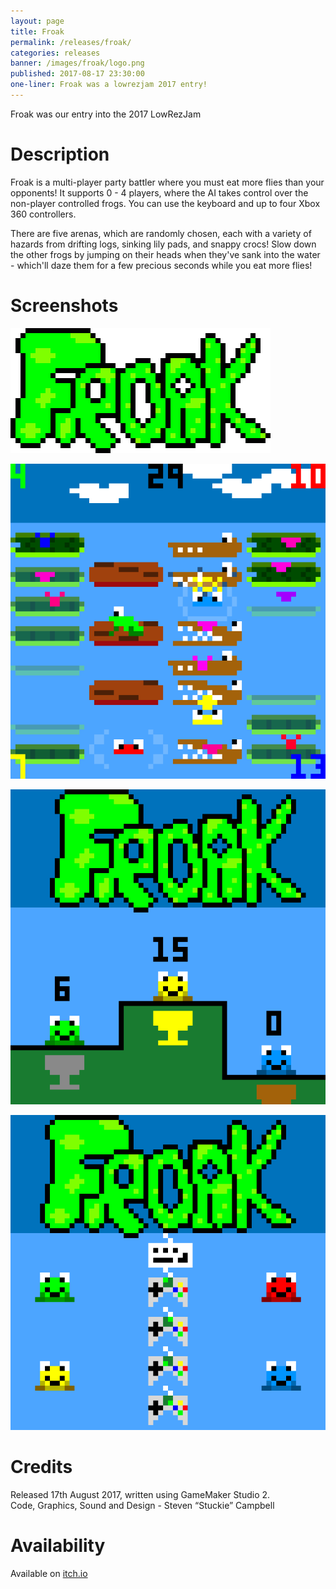 ```yaml
---
layout: page
title: Froak
permalink: /releases/froak/
categories: releases
banner: /images/froak/logo.png
published: 2017-08-17 23:30:00
one-liner: Froak was a lowrezjam 2017 entry!
---
```


Froak was our entry into the 2017 LowRezJam

# Description

Froak is a multi-player party battler where you must eat more flies than your opponents!
It supports 0 - 4 players, where the AI takes control over the non-player controlled frogs.
You can use the keyboard and up to four Xbox 360 controllers.

There are five arenas, which are randomly chosen, each with a variety of hazards from drifting logs, sinking lily pads, and snappy crocs!
Slow down the other frogs by jumping on their heads when they've sank into the water - which'll daze them for a few precious seconds while you eat more flies!

# Screenshots

![Logo](/images/froak/logo.png)

![Screen1](/images/froak/screen1.png)

![Screen2](/images/froak/screen2.png)

![Montage](/images/froak/montage.gif)

# Credits

Released 17th August 2017, written using GameMaker Studio 2.<br />
Code, Graphics, Sound and Design - Steven “Stuckie” Campbell<br />

# Availability

Available on [itch.io][itchio]

[itchio]: https://arcadebadgers.itch.io/froak
